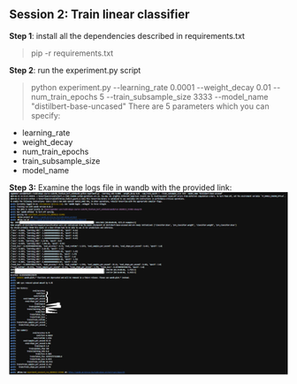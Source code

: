 ## Session 2: Train linear classifier

**Step 1**: install all the dependencies described in requirements.txt

> pip -r requirements.txt 

**Step 2**: run the experiment.py script

> python experiment.py --learning_rate 0.0001 --weight_decay 0.01 --num_train_epochs 5 --train_subsample_size 3333 --model_name "distilbert-base-uncased"
There are 5 parameters which you can specify:
- learning_rate
- weight_decay
- num_train_epochs
- train_subsample_size
- model_name

**Step 3:** Examine the logs file in wandb with the provided link:
![](figures/ex3.PNG)